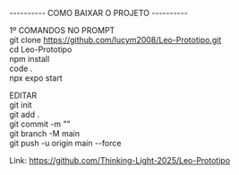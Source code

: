 ---------- COMO BAIXAR O PROJETO ----------
                                                                                                                    
1º COMANDOS NO PROMPT                                                           
git clone https://github.com/lucym2008/Leo-Prototipo.git                                                          
cd Leo-Prototipo                                                          
npm install                                                          
code .                                                          
npx expo start                                                          
                                                            
EDITAR                                                          
git init                                                          
git add .                                                          
git commit -m ""                                                          
git branch -M main                                                          
git push -u origin main --force                                                                                                                                                                                                                                             
                                                                                                                             
                                                                                                                         
Link: https://github.com/Thinking-Light-2025/Leo-Prototipo



